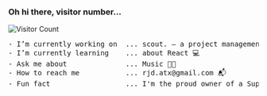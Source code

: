 ### Oh hi there, visitor number...
![Visitor Count](https://profile-counter.glitch.me/r-doherty/count.svg)

<pre>
- I’m currently working on  ... scout. — a project management platform for the Live Entertainment Industry 👨‍💻
- I’m currently learning    ... about React 💻
- Ask me about              ... Music 👨‍🎤
- How to reach me           ... rjd.atx@gmail.com 📬
- Fun fact                  ... I'm the proud owner of a Superbowl (LIV) Ring 🏈
</pre>

<!--
**r-doherty/r-doherty** is a ✨ _special_ ✨ repository because its `README.md` (this file) appears on your GitHub profile.
-->
